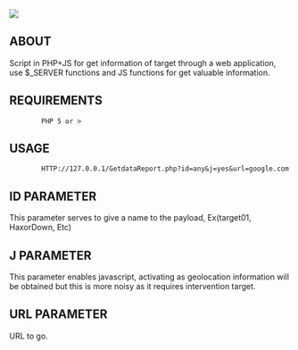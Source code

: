 <img src="https://scontent-mia1-1.xx.fbcdn.net/hphotos-xfp1/v/t1.0-9/10625093_743679562393686_7511370776946880828_n.jpg?oh=2ffaffad21a56ea1539a6447355f7877&oe=5666172D">

## ABOUT
Script in PHP+JS for get information of target through a web application, use $_SERVER functions and JS functions for get valuable information.

## REQUIREMENTS
```
        PHP 5 or >
```

## USAGE
```
        HTTP://127.0.0.1/GetdataReport.php?id=any&j=yes&url=google.com

```

## ID PARAMETER
This parameter serves to give a name to the payload, Ex(target01, HaxorDown, Etc)

## J PARAMETER
This parameter enables javascript, activating as geolocation information will be obtained but this is more noisy as it requires intervention target.

## URL PARAMETER
URL to go.

